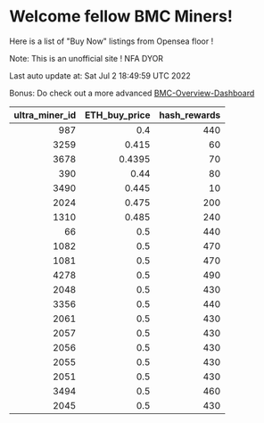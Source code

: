 # Welcome fellow BMC Miners!
Here is a list of "Buy Now" listings from Opensea floor !

Note: This is an unofficial site ! NFA DYOR

Last auto update at: Sat Jul  2 18:49:59 UTC 2022

Bonus: Do check out a more advanced [BMC-Overview-Dashboard](https://dune.com/defifunk/BMC-Overview-Dashboard)


|   ultra_miner_id |   ETH_buy_price |   hash_rewards |
|-----------------:|----------------:|---------------:|
|              987 |          0.4    |            440 |
|             3259 |          0.415  |             60 |
|             3678 |          0.4395 |             70 |
|              390 |          0.44   |             80 |
|             3490 |          0.445  |             10 |
|             2024 |          0.475  |            200 |
|             1310 |          0.485  |            240 |
|               66 |          0.5    |            440 |
|             1082 |          0.5    |            470 |
|             1081 |          0.5    |            470 |
|             4278 |          0.5    |            490 |
|             2048 |          0.5    |            430 |
|             3356 |          0.5    |            440 |
|             2061 |          0.5    |            430 |
|             2057 |          0.5    |            430 |
|             2056 |          0.5    |            430 |
|             2055 |          0.5    |            430 |
|             2051 |          0.5    |            430 |
|             3494 |          0.5    |            460 |
|             2045 |          0.5    |            430 |